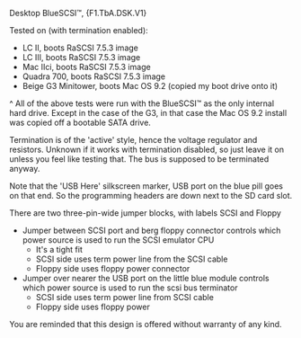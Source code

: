 Desktop BlueSCSI™, {F1.TbA.DSK.V1}

Tested on (with termination enabled):
* LC II, boots RaSCSI 7.5.3 image
* LC III, boots RaSCSI 7.5.3 image
* Mac IIci, boots RaSCSI 7.5.3 image
* Quadra 700, boots RaSCSI 7.5.3 image
* Beige G3 Minitower, boots Mac OS 9.2 (copied my boot drive onto it)

^ All of the above tests were run with the BlueSCSI™ as the only internal hard drive.  Except in the case of the G3, in that case the Mac OS 9.2 install was copied off a bootable SATA drive.

Termination is of the 'active' style, hence the voltage regulator and resistors.  Unknown if it works with termination disabled, so just leave it on unless you feel like testing that.  The bus is supposed to be terminated anyway.

Note that the 'USB Here' silkscreen marker, USB port on the blue pill goes on that end.  So the programming headers are down next to the SD card slot.

There are two three-pin-wide jumper blocks, with labels SCSI and Floppy

* Jumper between SCSI port and berg floppy connector controls which power source is used to run the SCSI emulator CPU
    * It's a tight fit
    * SCSI side uses term power line from the SCSI cable
    * Floppy side uses floppy power connector
* Jumper over nearer the USB port on the little blue module controls which power source is used to run the scsi bus terminator
    * SCSI side uses term power line from SCSI cable
    * Floppy side uses floppy power

You are reminded that this design is offered without warranty of any kind.